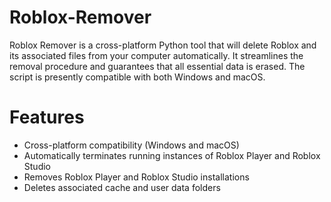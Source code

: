 # Roblox-Remover
Roblox Remover is a cross-platform Python tool that will delete Roblox and its associated files from your computer automatically. It streamlines the removal procedure and guarantees that all essential data is erased. The script is presently compatible with both Windows and macOS.

# Features
* Cross-platform compatibility (Windows and macOS)
* Automatically terminates running instances of Roblox Player and Roblox Studio
* Removes Roblox Player and Roblox Studio installations
* Deletes associated cache and user data folders
